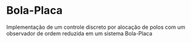 # Bola-Placa
Implementação de um controle discreto por alocação de polos com um observador de ordem reduzida em um sistema Bola-Placa
